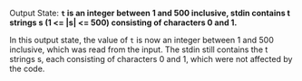 Output State: **`t` is an integer between 1 and 500 inclusive, stdin contains t strings s (1 <= |s| <= 500) consisting of characters 0 and 1.**

In this output state, the value of `t` is now an integer between 1 and 500 inclusive, which was read from the input. The stdin still contains the t strings s, each consisting of characters 0 and 1, which were not affected by the code.